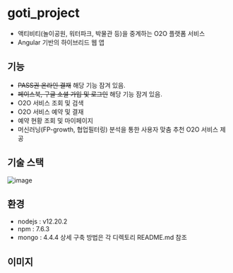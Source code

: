 # goti_project
- 액티비티(놀이공원, 워터파크, 박물관 등)을 중계하는 O2O 플랫폼 서비스
- Angular 기반의 하이브리드 웹 앱

## 기능
- ~~PASS권 온라인 결재~~ 해당 기능 잠겨 있음.
- ~~페이스북, 구글 소셜 가입 및 로그인~~ 해당 기능 잠겨 있음.
- O2O 서비스 조회 및 검색
- O2O 서비스 예약 및 결재
- 예약 현황 조회 및 마이페이지
- 머신러닝(FP-growth, 협업필터링) 분석을 통한 사용자 맞춤 추천 O2O 서비스 제공

## 기술 스택
![image](https://user-images.githubusercontent.com/28975774/112632465-80535a80-8e7b-11eb-864f-787b902b5048.png)

## 환경
- nodejs : v12.20.2
- npm : 7.6.3
- mongo : 4.4.4
상세 구축 방법은 각 디렉토리 README.md 참조

## 이미지
